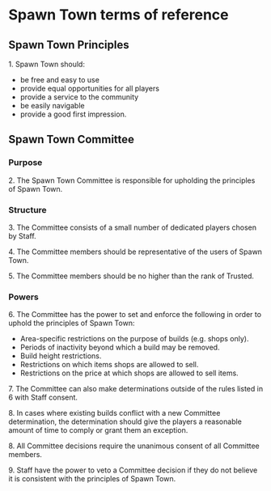 # Spawn Town terms of reference

## Spawn Town Principles

1\. Spawn Town should:
* be free and easy to use
* provide equal opportunities for all players
* provide a service to the community
* be easily navigable
* provide a good first impression.

## Spawn Town Committee

### Purpose
2\. The Spawn Town Committee is responsible for upholding the principles of Spawn Town.

### Structure
3\. The Committee consists of a small number of dedicated players chosen by Staff.

4\. The Committee members should be representative of the users of Spawn Town.

5\. The Committee members should be no higher than the rank of Trusted.

### Powers


6\. The Committee has the power to set and enforce the following in order to uphold the principles of Spawn Town:
* Area-specific restrictions on the purpose of builds (e.g. shops only).
* Periods of inactivity beyond which a build may be removed.
* Build height restrictions.
* Restrictions on which items shops are allowed to sell.
* Restrictions on the price at which shops are allowed to sell items.

7\. The Committee can also make determinations outside of the rules listed in 6 with Staff consent.

8\. In cases where existing builds conflict with a new Committee determination, the determination should give the players a reasonable amount of time to comply or grant them an exception.

8\. All Committee decisions require the unanimous consent of all Committee members.

9\. Staff have the power to veto a Committee decision if they do not believe it is consistent with the principles of Spawn Town.
